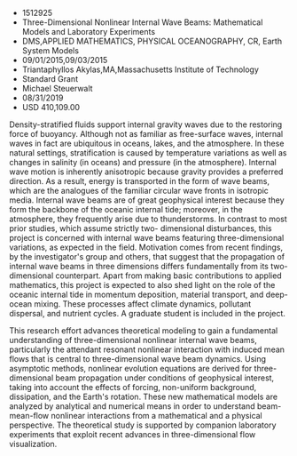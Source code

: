 
* 1512925
* Three-Dimensional Nonlinear Internal Wave Beams: Mathematical Models and Laboratory Experiments
* DMS,APPLIED MATHEMATICS, PHYSICAL OCEANOGRAPHY, CR, Earth System Models
* 09/01/2015,09/03/2015
* Triantaphyllos Akylas,MA,Massachusetts Institute of Technology
* Standard Grant
* Michael Steuerwalt
* 08/31/2019
* USD 410,109.00

Density-stratified fluids support internal gravity waves due to the restoring
force of buoyancy. Although not as familiar as free-surface waves, internal
waves in fact are ubiquitous in oceans, lakes, and the atmosphere. In these
natural settings, stratification is caused by temperature variations as well as
changes in salinity (in oceans) and pressure (in the atmosphere). Internal wave
motion is inherently anisotropic because gravity provides a preferred direction.
As a result, energy is transported in the form of wave beams, which are the
analogues of the familiar circular wave fronts in isotropic media. Internal wave
beams are of great geophysical interest because they form the backbone of the
oceanic internal tide; moreover, in the atmosphere, they frequently arise due to
thunderstorms. In contrast to most prior studies, which assume strictly two-
dimensional disturbances, this project is concerned with internal wave beams
featuring three-dimensional variations, as expected in the field. Motivation
comes from recent findings, by the investigator's group and others, that suggest
that the propagation of internal wave beams in three dimensions differs
fundamentally from its two-dimensional counterpart. Apart from making basic
contributions to applied mathematics, this project is expected to also shed
light on the role of the oceanic internal tide in momentum deposition, material
transport, and deep-ocean mixing. These processes affect climate dynamics,
pollutant dispersal, and nutrient cycles. A graduate student is included in the
project.

This research effort advances theoretical modeling to gain a fundamental
understanding of three-dimensional nonlinear internal wave beams, particularly
the attendant resonant nonlinear interaction with induced mean flows that is
central to three-dimensional wave beam dynamics. Using asymptotic methods,
nonlinear evolution equations are derived for three-dimensional beam propagation
under conditions of geophysical interest, taking into account the effects of
forcing, non-uniform background, dissipation, and the Earth's rotation. These
new mathematical models are analyzed by analytical and numerical means in order
to understand beam-mean-flow nonlinear interactions from a mathematical and a
physical perspective. The theoretical study is supported by companion laboratory
experiments that exploit recent advances in three-dimensional flow
visualization.
